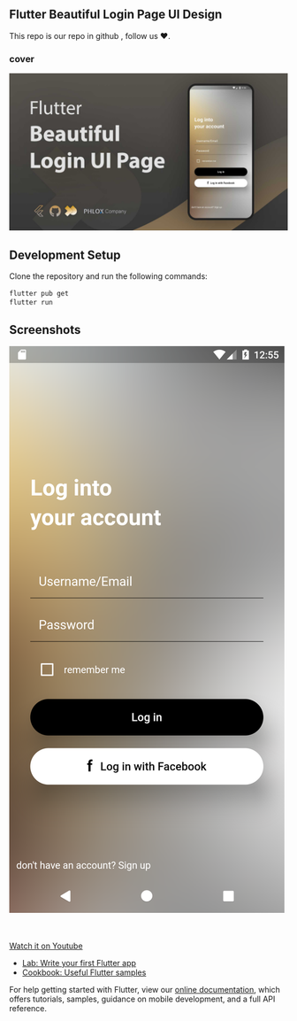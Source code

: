 ## Flutter Beautiful Login Page UI Design 

This repo is our repo in github , follow us ❤.

### cover
![Flutter Beautiful Login Page UI Design Cover](./assets/images/phloxcompany.jpg?raw=true "Optional Title")

## Development Setup
Clone the repository and run the following commands:

```
flutter pub get
flutter run
```
## Screenshots

<img alt="Flutter Beautiful Login Page UI Design Screen shot" src="./assets/images/ui_app.png"/>



<br><br>
[Watch it on Youtube](https://youtube.com)


- [Lab: Write your first Flutter app](https://flutter.dev/docs/get-started/codelab)
- [Cookbook: Useful Flutter samples](https://flutter.dev/docs/cookbook)

For help getting started with Flutter, view our
[online documentation](https://flutter.dev/docs), which offers tutorials,
samples, guidance on mobile development, and a full API reference.

